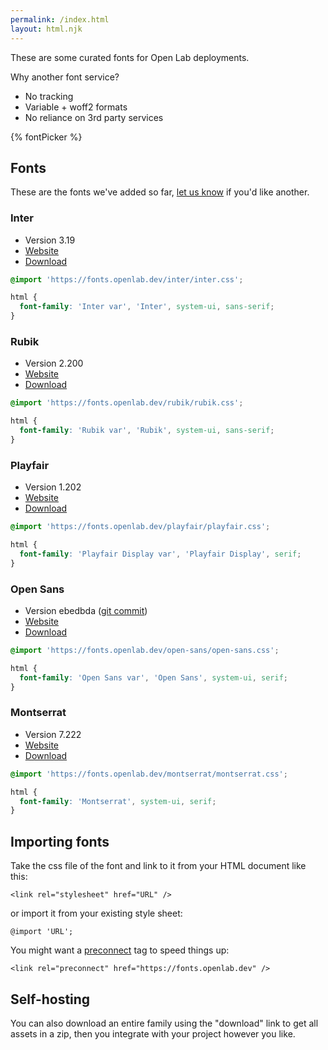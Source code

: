 ```yaml
---
permalink: /index.html
layout: html.njk
---
```


These are some curated fonts for Open Lab deployments.

Why another font service?

- No tracking
- Variable + woff2 formats
- No reliance on 3rd party services

{% fontPicker %}

## Fonts

These are the fonts we've added so far, [let us know](https://github.com/digitalinteraction/fonts.openlab.dev/issues) if you'd like another.

### Inter

- Version 3.19
- [Website](https://rsms.me/inter/)
- [Download](https://fonts.openlab.dev/inter/inter.zip)

```css
@import 'https://fonts.openlab.dev/inter/inter.css';

html {
  font-family: 'Inter var', 'Inter', system-ui, sans-serif;
}
```

### Rubik

- Version 2.200
- [Website](https://github.com/googlefonts/rubik)
- [Download](https://fonts.openlab.dev/rubik/rubik.zip)

```css
@import 'https://fonts.openlab.dev/rubik/rubik.css';

html {
  font-family: 'Rubik var', 'Rubik', system-ui, sans-serif;
}
```

### Playfair

- Version 1.202
- [Website](https://github.com/clauseggers/Playfair)
- [Download](https://fonts.openlab.dev/playfair/playfair.zip)

```css
@import 'https://fonts.openlab.dev/playfair/playfair.css';

html {
  font-family: 'Playfair Display var', 'Playfair Display', serif;
}
```

### Open Sans

- Version ebedbda ([git commit](https://github.com/googlefonts/opensans/commit/ebedbda589fe5bd861b02325aca98c86ad845251))
- [Website](https://www.opensans.com/)
- [Download](https://fonts.openlab.dev/open-sans/open-sans.zip)

```css
@import 'https://fonts.openlab.dev/open-sans/open-sans.css';

html {
  font-family: 'Open Sans var', 'Open Sans', system-ui, serif;
}
```

### Montserrat

- Version 7.222
- [Website](https://github.com/JulietaUla/Montserrat)
- [Download](https://fonts.openlab.dev/montserrat/montserrat.zip)

```css
@import 'https://fonts.openlab.dev/montserrat/montserrat.css';

html {
  font-family: 'Montserrat', system-ui, serif;
}
```

## Importing fonts

Take the css file of the font and link to it from your HTML document like this:

`<link rel="stylesheet" href="URL" />`

or import it from your existing style sheet:

`@import 'URL';`

You might want a [preconnect](https://developer.mozilla.org/en-US/docs/Web/HTML/Attributes/rel/preconnect) tag to speed things up:

`<link rel="preconnect" href="https://fonts.openlab.dev" />`

## Self-hosting

You can also download an entire family using the "download" link to get all assets in a zip, then you integrate with your project however you like.
